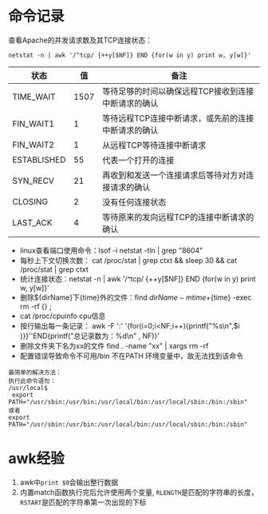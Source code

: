 # 命令记录
查看Apache的并发请求数及其TCP连接状态：

```shell
netstat -n | awk '/^tcp/ {++y[$NF]} END {for(w in y) print w, y[w]}'
```

|状态 | 值  | 备注 
| -- | --- | ---- 
|TIME_WAIT | 1507 |  等待足够的时间以确保远程TCP接收到连接中断请求的确认
| FIN_WAIT1 | 1 | 等待远程TCP连接中断请求，或先前的连接中断请求的确认
FIN_WAIT2  | 1  | 从远程TCP等待连接中断请求
ESTABLISHED  | 55  | 代表一个打开的连接
SYN_RECV  | 21  | 再收到和发送一个连接请求后等待对方对连接请求的确认
CLOSING  | 2  | 没有任何连接状态
LAST_ACK  | 4  | 等待原来的发向远程TCP的连接中断请求的确认

- linux查看端口使用命令：lsof -i
  netstat -tln | grep "8604"
- 每秒上下文切换次数：
  cat /proc/stat | grep ctxt && sleep 30 && cat /proc/stat | grep ctxt
- 统计连接状态：netstat -n | awk '/^tcp/ {++y[$NF]} END {for(w in y) print w, y[w]}'
- 删除${dirName}下{time}外的文件：find ${dirName}  -mtime +${time} -exec rm -rf {} \;
- cat /proc/cpuinfo cpu信息
- 按行输出每一条记录：
  awk -F ':' '{for(i=0;i<NF;i++){printf("%s\n",$i )}}''END{printf("总记录数为：%d\n" , NF)}'
- 删除文件夹下名为xx的文件
  find . -name "xx" | xargs rm -rf 
- 配置错误导致命令不可用/bin 不在PATH 环境变量中，故无法找到该命令
```
最简单的解决方法：
执行此命令语句：
/usr/local$ 
 export PATH="/usr/sbin:/usr/bin:/usr/local/bin:/usr/local/sbin:/bin:/sbin"
或者
export PATH="/usr/sbin:/usr/bin:/usr/local/bin:/usr/local/sbin:/bin:/sbin"
```


# awk经验

1. awk中`print $0`会输出整行数据
2. 内置match函数执行完后允许使用两个变量, `RLENGTH`是匹配的字符串的长度，`RSTART`是匹配的字符串第一次出现的下标